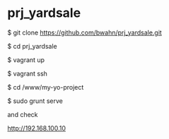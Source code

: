 prj_yardsale
============

$ git clone https://github.com/bwahn/prj_yardsale.git

$ cd prj_yardsale

$ vagrant up

$ vagrant ssh

$ cd /www/my-yo-project

$ sudo grunt serve

and check

http://192.168.100.10
